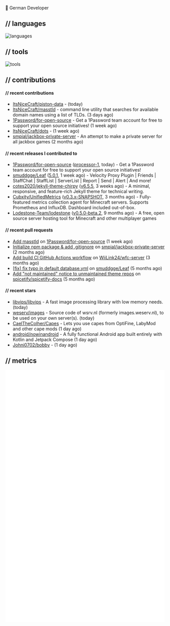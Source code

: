 👋 German Developer

## // languages
![languages](https://skillicons.dev/icons?i=py,go,bash)

## // tools

![tools](https://skillicons.dev/icons?i=androidstudio,arch,aws,azure,cloudflare,discord,docker,figma,fediverse,gcp,git,github,githubactions,gitlab,grafana,idea,jenkins,linux,mastodon,mongodb,nodejs,prometheus,raspberrypi,selenium,svg,twitter,workers,vercel,visualstudio,vscode)

## // contributions

#### // recent contributions

- [ItsNiceCraft/piston-data](https://github.com/ItsNiceCraft/piston-data) -  (today)
- [ItsNiceCraft/masstld](https://github.com/ItsNiceCraft/masstld) - command line utility that searches for available domain names using a list of TLDs. (3 days ago)
- [1Password/for-open-source](https://github.com/1Password/for-open-source) - Get a 1Password team account for free to support your open source initiatives! (1 week ago)
- [ItsNiceCraft/dots](https://github.com/ItsNiceCraft/dots) -  (1 week ago)
- [smpial/jackbox-private-server](https://github.com/smpial/jackbox-private-server) - An attempt to make a private server for all jackbox games (2 months ago)

#### // recent releases I contributed to

- [1Password/for-open-source](https://github.com/1Password/for-open-source) ([processor-1](https://github.com/1Password/for-open-source/releases/tag/processor-1), today) - Get a 1Password team account for free to support your open source initiatives!
- [smuddgge/Leaf](https://github.com/smuddgge/Leaf) ([5.0.1](https://github.com/smuddgge/Leaf/releases/tag/5.0.1), 1 week ago) - Velocity Proxy Plugin | Friends | StaffChat | StaffList | ServerList | Report | Send | Alert | And more!
- [cotes2020/jekyll-theme-chirpy](https://github.com/cotes2020/jekyll-theme-chirpy) ([v6.5.5](https://github.com/cotes2020/jekyll-theme-chirpy/releases/tag/v6.5.5), 3 weeks ago) - A minimal, responsive, and feature-rich Jekyll theme for technical writing.
- [Cubxity/UnifiedMetrics](https://github.com/Cubxity/UnifiedMetrics) ([v0.3.x-SNAPSHOT](https://github.com/Cubxity/UnifiedMetrics/releases/tag/v0.3.x-SNAPSHOT), 3 months ago) - Fully-featured metrics collection agent for Minecraft servers. Supports Prometheus and InfluxDB. Dashboard included out-of-box.
- [Lodestone-Team/lodestone](https://github.com/Lodestone-Team/lodestone) ([v0.5.0-beta.2](https://github.com/Lodestone-Team/lodestone/releases/tag/v0.5.0-beta.2), 9 months ago) - A free, open source server hosting tool for Minecraft and other multiplayer games

#### // recent pull requests

- [Add masstld](https://github.com/1Password/for-open-source/pull/930) on [1Password/for-open-source](https://github.com/1Password/for-open-source) (1 week ago)
- [Initialize npm package &amp; add .gitignore](https://github.com/smpial/jackbox-private-server/pull/1) on [smpial/jackbox-private-server](https://github.com/smpial/jackbox-private-server) (2 months ago)
- [Add build CI GitHub Actions workflow](https://github.com/WiiLink24/wfc-server/pull/38) on [WiiLink24/wfc-server](https://github.com/WiiLink24/wfc-server) (3 months ago)
- [[fix] fix typo in default database.yml](https://github.com/smuddgge/Leaf/pull/77) on [smuddgge/Leaf](https://github.com/smuddgge/Leaf) (5 months ago)
- [Add &#34;not maintained&#34; notice to unmaintained theme repos](https://github.com/spicetify/spicetify-docs/pull/110) on [spicetify/spicetify-docs](https://github.com/spicetify/spicetify-docs) (5 months ago)

#### // recent stars

- [libvips/libvips](https://github.com/libvips/libvips) - A fast image processing library with low memory needs. (today)
- [weserv/images](https://github.com/weserv/images) - Source code of wsrv.nl (formerly images.weserv.nl), to be used on your own server(s). (today)
- [CaelTheColher/Capes](https://github.com/CaelTheColher/Capes) - Lets you use capes from OptiFine, LabyMod and other cape mods (1 day ago)
- [android/nowinandroid](https://github.com/android/nowinandroid) - A fully functional Android app built entirely with Kotlin and Jetpack Compose (1 day ago)
- [Johni0702/bobby](https://github.com/Johni0702/bobby) -  (1 day ago)

## // metrics

![metrics](/github-metrics.svg)